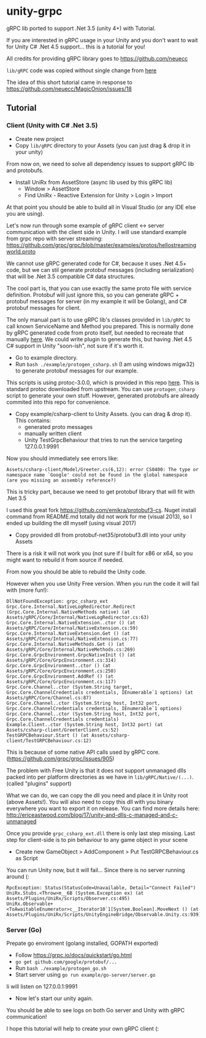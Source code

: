 # unity-grpc
gRPC lib ported to support .Net 3.5 (unity 4+) with Tutorial.

If you are interested in gRPC usage in your Unity and you don't want to wait for Unity C# .Net 4.5 support... this is a tutorial for you!
 
All credits for providing gRPC library goes to https://github.com/neuecc 

`lib/gRPC` code was copied without single change from [here](https://github.com/neuecc/MagicOnion/tree/3e04e797a00ba49807654c8c13808875c5fd92c0/src/MagicOnion.Client.Unity/Assets/Scripts/gRPC)

The idea of this short tutorial came in response to https://github.com/neuecc/MagicOnion/issues/18

## Tutorial

### Client (Unity with C# .Net 3.5)

* Create new project
* Copy `lib/gRPC` directory to your Assets (you can just drag & drop it in your unity) 

From now on, we need to solve all dependency issues to support gRPC lib and protobufs.

* Install UniRx from AssetStore (async lib used by this gRPC lib)
  * Window > AssetStore
  * Find UniRx - Reactive Extension for Unity > Login > Import
  
At that point you should be able to build all in Visual Studio (or any IDE else you are using).
 
Let's now run through some example of gRPC client <-> server communication with the client side in Unity.
I will use standard example from grpc repo with server streaming: https://github.com/grpc/grpc/blob/master/examples/protos/hellostreamingworld.proto

We cannot use gRPC generated code for C#, because it uses .Net 4.5+ code, but we can
stil generate protobuf messages (including serialization) that will be .Net 3.5 compatible C# data structures.

The cool part is, that you can use exactly the same proto file with service definition. Protobuf will 
just ignore this, so you can generate gRPC + protobuf messages for server (in my example it will be Golang), and
C# protobuf messages for client. 

The only manual part is to use gRPC lib's classes provided in `lib/gRPC` to call known ServiceName and Method you prepared. This is normally done by gRPC generated code from proto itself, but needed to recreate that manually [here](./examples/csharp-client/GreeterClient.cs). We could write plugin to generate this, but having .Net 4.5 C# support in Unity "soon-ish", not sure if it's worth it.

* Go to example directory.
* Run `bash ./example/protogen_csharp.sh` (I am using windows migw32) to generate protobuf messages for our example.

This scripts is using protoc-3.0.0, which is provided in this repo [here](.\bin\protoc-3.0.0-win32). This is standard protoc downloaded from upstream.
You can use `protogen_csharp` script to generate your own stuff. However, generated protobufs are already commited into this repo
for convenience.

* Copy example/csharp-client to Unity Assets. (you can drag & drop it). This contains:
  * generated proto messages
  * manually written client
  * Unity TestGrpcBehaviour that tries to run the service targeting 127.0.0.1:9991

Now you should immediately see errors like:
```
Assets/csharp-client/Model/Greeter.cs(6,12): error CS0400: The type or namespace name `Google' could not be found in the global namespace (are you missing an assembly reference?)
```

This is tricky part, because we need to get protobuf library that will fit with .Net 3.5

I used this great fork https://github.com/emikra/protobuf3-cs.
Nuget install command from README.md totally did not work for me (visual 2013), so I ended up
building the dll myself (using visual 2017)

* Copy provided dll from protobuf-net35/protobuf3.dll into your unity Assets

There is a risk it will not work you (not sure if I built for x86 or x64, so you might want to rebuild 
it from source if needed.

From now you should be able to rebuild the Unity code. 

However when you use Unity Free version. When you run the code it will fail with (more fun!):
```
DllNotFoundException: grpc_csharp_ext
Grpc.Core.Internal.NativeLogRedirector.Redirect (Grpc.Core.Internal.NativeMethods native) (at Assets/gRPC/Core/Internal/NativeLogRedirector.cs:63)
Grpc.Core.Internal.NativeExtension..ctor () (at Assets/gRPC/Core/Internal/NativeExtension.cs:59)
Grpc.Core.Internal.NativeExtension.Get () (at Assets/gRPC/Core/Internal/NativeExtension.cs:77)
Grpc.Core.Internal.NativeMethods.Get () (at Assets/gRPC/Core/Internal/NativeMethods.cs:269)
Grpc.Core.GrpcEnvironment.GrpcNativeInit () (at Assets/gRPC/Core/GrpcEnvironment.cs:314)
Grpc.Core.GrpcEnvironment..ctor () (at Assets/gRPC/Core/GrpcEnvironment.cs:250)
Grpc.Core.GrpcEnvironment.AddRef () (at Assets/gRPC/Core/GrpcEnvironment.cs:117)
Grpc.Core.Channel..ctor (System.String target, Grpc.Core.ChannelCredentials credentials, IEnumerable`1 options) (at Assets/gRPC/Core/Channel.cs:87)
Grpc.Core.Channel..ctor (System.String host, Int32 port, Grpc.Core.ChannelCredentials credentials, IEnumerable`1 options)
Grpc.Core.Channel..ctor (System.String host, Int32 port, Grpc.Core.ChannelCredentials credentials)
Example.Client..ctor (System.String host, Int32 port) (at Assets/csharp-client/GreeterClient.cs:52)
TestGRPCBehaviour.Start () (at Assets/csharp-client/TestGRPCBehaviour.cs:12)
```

This is because of some native API calls used by gRPC core. (https://github.com/grpc/grpc/issues/905)

The problem with Free Unity is that it does not support unmanaged dlls packed into per platform directories 
as we have in `lib/gRPC/Native/(...)`. (called "plugins" support)

What we can do, we can copy the dll you need and place it in Unity root (above Assets!).
You will also need to copy this dll with you binary everywhere you want to export it on release.
You can find more details here: http://ericeastwood.com/blog/17/unity-and-dlls-c-managed-and-c-unmanaged

Once you provide `grpc_csharp_ext.dll` there is only last step missing.
Last step for client-side is to pin behaviour to any game object in your scene

* Create new GameObject > AddComponent > Put TestGRPCBehaviour.cs as Script

You can run Unity now, but it will fail... Since there is no server running around (:

```
RpcException: Status(StatusCode=Unavailable, Detail="Connect Failed")
UniRx.Stubs.<Throw>m__6B (System.Exception ex) (at Assets/Plugins/UniRx/Scripts/Observer.cs:495)
UniRx.Observable+<ToAwaitableEnumerator>c__Iterator10`1[System.Boolean].MoveNext () (at Assets/Plugins/UniRx/Scripts/UnityEngineBridge/Observable.Unity.cs:939)
```
### Server (Go)

Prepate go enviroment (golang installed, GOPATH exported)

* Follow https://grpc.io/docs/quickstart/go.html
* `go get github.com/google/protobuf/...`
* Run `bash ./example/protogen_go.sh`
* Start server using `go run example/go-server/server.go`

Ii will listen on 127.0.0.1:9991

* Now let's start our unity again.

You should be able to see logs on both Go server and Unity with gRPC communication!

I hope this tutorial will help to create your own gRPC client (: 

